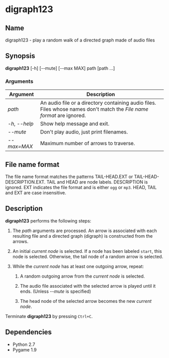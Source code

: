 # digraph123

## Name

digraph123 - play a random walk of a directed graph made of audio files

## Synopsis

**digraph123** [-h] [--mute] [--max MAX] path [path ...]

### Arguments

| Argument       | Description                                                                                                              |
|----------------|--------------------------------------------------------------------------------------------------------------------------|
| *path*         | An audio file or a directory containing audio files. Files whose names don't match the *File name format* are ignored. |
| *-h*, *--help* | Show help message and exit.                                                                                              |
| *--mute*       | Don't play audio, just print filenames.                                                                                  |
| *--max=MAX*    | Maximum number of arrows to traverse.                                                                                    |

## File name format

The file name format matches the patterns TAIL-HEAD.EXT or
TAIL-HEAD-DESCRIPTION.EXT. TAIL and HEAD are node labels. DESCRIPTION is
ignored. EXT indicates the file format and is either `ogg` or `mp3`. HEAD, TAIL
and EXT are case insensitive.

## Description

**digraph123** performs the following steps:

 1. The *path* arguments are processed. An arrow is associated with each
    resulting file and a directed graph (digraph) is constructed from the
    arrows.

 2. An initial *current node* is selected. If a node has been labeled `start`,
    this node is selected. Otherwise, the tail node of a random arrow is
    selected.

 3. While the *current node* has at least one outgoing arrow, repeat:

    1. A random outgoing arrow from the *current node* is selected.

    2. The audio file associated with the selected arrow is played until it
       ends. (Unless *--mute* is specified)

    3. The head node of the selected arrow becomes the new *current node*.

Terminate **digraph123** by pressing `Ctrl+C`.

## Dependencies
 * Python 2.7
 * Pygame 1.9
